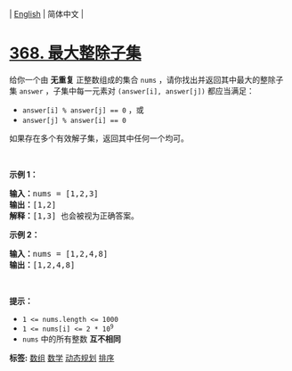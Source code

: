 | [English](README_EN.md) | 简体中文 |

# [368. 最大整除子集](https://leetcode-cn.com/problems/largest-divisible-subset)
给你一个由 <strong>无重复</strong> 正整数组成的集合 <code>nums</code> ，请你找出并返回其中最大的整除子集 <code>answer</code> ，子集中每一元素对 <code>(answer[i], answer[j])</code> 都应当满足：
<ul>
	<li><code>answer[i] % answer[j] == 0</code> ，或</li>
	<li><code>answer[j] % answer[i] == 0</code></li>
</ul>

<p>如果存在多个有效解子集，返回其中任何一个均可。</p>

<p> </p>

<p><strong>示例 1：</strong></p>

<pre>
<strong>输入：</strong>nums = [1,2,3]
<strong>输出：</strong>[1,2]
<strong>解释：</strong>[1,3] 也会被视为正确答案。
</pre>

<p><strong>示例 2：</strong></p>

<pre>
<strong>输入：</strong>nums = [1,2,4,8]
<strong>输出：</strong>[1,2,4,8]
</pre>

<p> </p>

<p><strong>提示：</strong></p>

<ul>
	<li><code>1 <= nums.length <= 1000</code></li>
	<li><code>1 <= nums[i] <= 2 * 10<sup>9</sup></code></li>
	<li><code>nums</code> 中的所有整数 <strong>互不相同</strong></li>
</ul>

**标签:**  [数组](https://leetcode-cn.com/tag/array) [数学](https://leetcode-cn.com/tag/math) [动态规划](https://leetcode-cn.com/tag/dynamic-programming) [排序](https://leetcode-cn.com/tag/sorting) 